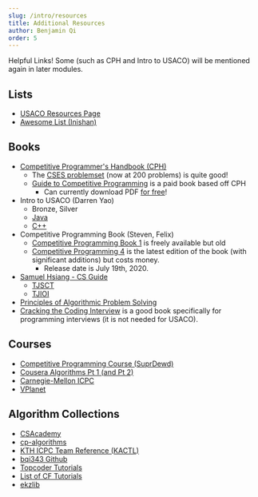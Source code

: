 ```yaml
---
slug: /intro/resources
title: Additional Resources
author: Benjamin Qi
order: 5
---
```


Helpful Links! Some (such as CPH and Intro to USACO) will be mentioned again in later modules.

<!-- END DESCRIPTION -->

## Lists

  * [USACO Resources Page](http://www.usaco.org/index.php?page=resources)
  * [Awesome List (Inishan)](http://codeforces.com/blog/entry/23054)

## Books

  * [Competitive Programmer's Handbook (CPH)](https://cses.fi/book/book.pdf)
    * The [CSES problemset](https://cses.fi/problemset/) (now at 200 problems) is quite good!
    * [Guide to Competitive Programming](https://www.amazon.com/Guide-Competitive-Programming-Algorithms-Undergraduate/dp/3319725467) is a paid book based off CPH
      * Can currently download PDF [for free](https://link.springer.com/book/10.1007/978-3-319-72547-5)!
  * Intro to USACO (Darren Yao) 
    * Bronze, Silver
    * [Java](http://darrenyao.com/usacobook/java.pdf)
    * [C++](http://darrenyao.com/usacobook/cpp.pdf)
  * Competitive Programming Book (Steven, Felix)
    * [Competitive Programming Book 1](http://www.comp.nus.edu.sg/~stevenha/myteaching/competitive_programming/cp1.pdf) is freely available but old
    * [Competitive Programming 4](https://cpbook.net/) is the latest edition of the book (with significant additions) but costs money.
      * Release date is July 19th, 2020.
  * [Samuel Hsiang - CS Guide](https://github.com/alwayswimmin/cs_guide)
    * [TJSCT](https://activities.tjhsst.edu/sct/)
    * [TJIOI](https://github.com/tjsct/tjioi-study-guide)
  * [Principles of Algorithmic Problem Solving](http://www.csc.kth.se/~jsannemo/slask/main.pdf)
  * [Cracking the Coding Interview](http://www.crackingthecodinginterview.com/) is a good book specifically for programming interviews (it is not needed for USACO).

## Courses

  * [Competitive Programming Course (SuprDewd)](https://github.com/SuprDewd/T-414-AFLV)
  * [Cousera Algorithms Pt 1 (and Pt 2)](https://www.coursera.org/learn/algorithms-part1)
  * [Carnegie-Mellon ICPC](https://contest.cs.cmu.edu/295/f17/)
  * [VPlanet](https://vplanetcoding.com/)

## Algorithm Collections

  * [CSAcademy](https://csacademy.com/lessons/)
  * [cp-algorithms](https://cp-algorithms.com/)
  * [KTH ICPC Team Reference (KACTL)](https://github.com/kth-competitive-programming/kactl)
  * [bqi343 Github](https://github.com/bqi343/USACO)
  * [Topcoder Tutorials](http://www.topcoder.com/community/data-science/data-science-tutorials/)
  * [List of CF Tutorials](http://codeforces.com/blog/entry/57282)
  * [ekzlib](http://ekzlib.herokuapp.com)
